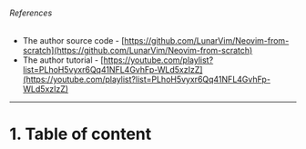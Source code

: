 ###### References
* The author source code - [https://github.com/LunarVim/Neovim-from-scratch](https://github.com/LunarVim/Neovim-from-scratch)
* The author tutorial - [https://youtube.com/playlist?list=PLhoH5vyxr6Qq41NFL4GvhFp-WLd5xzIzZ](https://youtube.com/playlist?list=PLhoH5vyxr6Qq41NFL4GvhFp-WLd5xzIzZ)
---

# 1. Table of content
